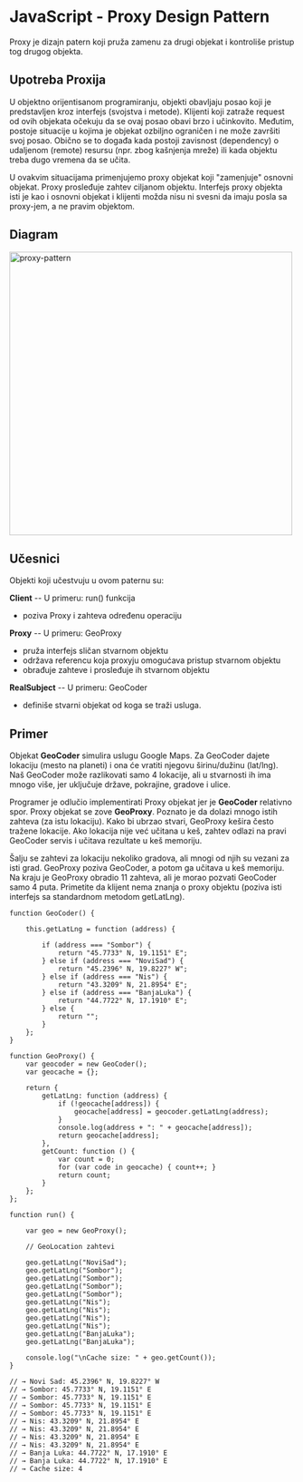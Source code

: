 # JavaScript - Proxy Design Pattern

Proxy je dizajn patern koji pruža zamenu za drugi objekat i kontroliše pristup tog drugog objekta.

## Upotreba Proxija

U objektno orijentisanom programiranju, objekti obavljaju posao koji je predstavljen kroz interfejs (svojstva i metode). Klijenti koji zatraže request od ovih objekata očekuju da se ovaj posao obavi brzo i učinkovito. Međutim, postoje situacije u kojima je objekat ozbiljno ograničen i ne može završiti svoj posao. Obično se to događa kada postoji zavisnost (dependency) o udaljenom (remote) resursu (npr. zbog kašnjenja mreže) ili kada objektu treba dugo vremena da se učita.

U ovakvim situacijama primenjujemo proxy objekat koji "zamenjuje" osnovni objekat. Proxy prosleđuje zahtev ciljanom objektu. Interfejs proxy objekta isti je kao i osnovni objekat i klijenti možda nisu ni svesni da imaju posla sa proxy-jem, a ne pravim objektom.

## Diagram

<img width="500" alt="proxy-pattern" src="https://user-images.githubusercontent.com/21141150/207812719-ceafff39-94ce-4637-9afa-5ed667eca82f.png">

## Učesnici

Objekti koji učestvuju u ovom paternu su:

**Client** -- U primeru: run() funkcija
- poziva Proxy i zahteva određenu operaciju


**Proxy** -- U primeru: GeoProxy
- pruža interfejs sličan stvarnom objektu
- održava referencu koja proxyju omogućava pristup stvarnom objektu
- obrađuje zahteve i prosleđuje ih stvarnom objektu

**RealSubject** -- U primeru: GeoCoder
- definiše stvarni objekat od koga se traži usluga.


## Primer

Objekat **GeoCoder** simulira uslugu Google Maps. Za GeoCoder dajete lokaciju (mesto na planeti) i ona će vratiti njegovu širinu/dužinu (lat/lng). Naš GeoCoder može razlikovati samo 4 lokacije, ali u stvarnosti ih ima mnogo više, jer uključuje države, pokrajine, gradove i ulice.

Programer je odlučio implementirati Proxy objekat jer je **GeoCoder** relativno spor. Proxy objekat se zove **GeoProxy**. Poznato je da dolazi mnogo istih zahteva (za istu lokaciju). Kako bi ubrzao stvari, GeoProxy kešira često tražene lokacije. Ako lokacija nije već učitana u keš, zahtev odlazi na pravi GeoCoder servis i učitava rezultate u keš memoriju.

Šalju se zahtevi za lokaciju nekoliko gradova, ali mnogi od njih su vezani za isti grad. GeoProxy poziva GeoCoder, a potom ga učitava u keš memoriju. Na kraju je GeoProxy obradio 11 zahteva, ali je morao pozvati GeoCoder samo 4 puta. Primetite da klijent nema znanja o proxy objektu (poziva isti interfejs sa standardnom metodom getLatLng).

```
function GeoCoder() {

    this.getLatLng = function (address) {

        if (address === "Sombor") {
            return "45.7733° N, 19.1151° E";
        } else if (address === "NoviSad") {
            return "45.2396° N, 19.8227° W";
        } else if (address === "Nis") {
            return "43.3209° N, 21.8954° E";
        } else if (address === "BanjaLuka") {
            return "44.7722° N, 17.1910° E";
        } else {
            return "";
        }
    };
}

function GeoProxy() {
    var geocoder = new GeoCoder();
    var geocache = {};

    return {
        getLatLng: function (address) {
            if (!geocache[address]) {
                geocache[address] = geocoder.getLatLng(address);
            }
            console.log(address + ": " + geocache[address]);
            return geocache[address];
        },
        getCount: function () {
            var count = 0;
            for (var code in geocache) { count++; }
            return count;
        }
    };
};

function run() {

    var geo = new GeoProxy();

    // GeoLocation zahtevi

    geo.getLatLng("NoviSad");
    geo.getLatLng("Sombor");
    geo.getLatLng("Sombor");
    geo.getLatLng("Sombor");
    geo.getLatLng("Sombor");
    geo.getLatLng("Nis");
    geo.getLatLng("Nis");
    geo.getLatLng("Nis");
    geo.getLatLng("Nis");
    geo.getLatLng("BanjaLuka");
    geo.getLatLng("BanjaLuka");

    console.log("\nCache size: " + geo.getCount());
}

// → Novi Sad: 45.2396° N, 19.8227° W
// → Sombor: 45.7733° N, 19.1151° E
// → Sombor: 45.7733° N, 19.1151° E
// → Sombor: 45.7733° N, 19.1151° E
// → Sombor: 45.7733° N, 19.1151° E
// → Nis: 43.3209° N, 21.8954° E
// → Nis: 43.3209° N, 21.8954° E
// → Nis: 43.3209° N, 21.8954° E
// → Nis: 43.3209° N, 21.8954° E
// → Banja Luka: 44.7722° N, 17.1910° E
// → Banja Luka: 44.7722° N, 17.1910° E
// → Cache size: 4
```
